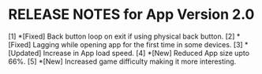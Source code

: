 # RELEASE NOTES for App Version 2.0

[1] *[Fixed] Back button loop on exit if using physical back button.
[2] *[Fixed] Lagging while opening app for the first time in some devices.
[3] *[Updated] Increase in App load speed.
[4] *[New] Reduced App size upto 66%.
[5] *[New] Increased game difficulty making it more interesting.